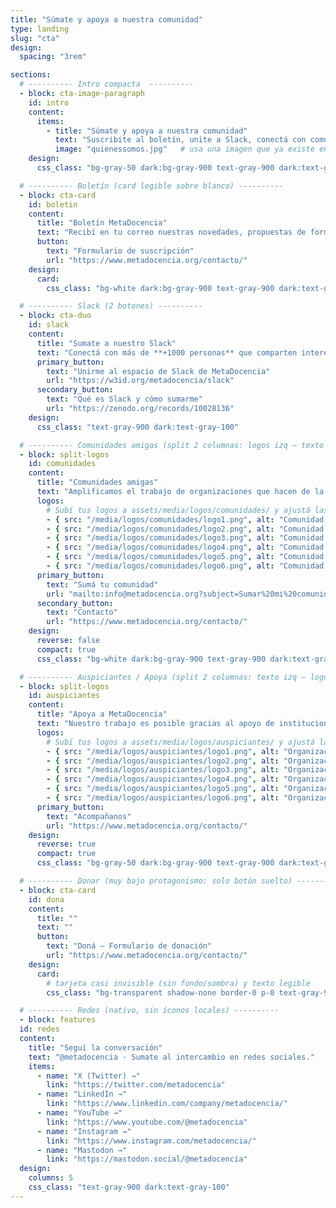 ```yaml
---
title: "Súmate y apoya a nuestra comunidad"
type: landing
slug: "cta"
design:
  spacing: "3rem"

sections:
  # ---------- Intro compacta  ----------
  - block: cta-image-paragraph
    id: intro
    content:
      items:
        - title: "Súmate y apoya a nuestra comunidad"
          text: "Suscribite al boletín, unite a Slack, conectá con comunidades amigas y apoyá a MetaDocencia. Crecemos la ciencia en red, con recursos abiertos y formación gratuita."
          image: "quienessomos.jpg"   # usa una imagen que ya existe en assets/media/
    design:
      css_class: "bg-gray-50 dark:bg-gray-900 text-gray-900 dark:text-gray-100"

  # ---------- Boletín (card legible sobre blanco) ----------
  - block: cta-card
    id: boletin
    content:
      title: "Boletín MetaDocencia"
      text: "Recibí en tu correo nuestras novedades, propuestas de formación, oportunidades y eventos de interés. **[Ver ediciones anteriores](https://www.metadocencia.org/boletines/)**"
      button:
        text: "Formulario de suscripción"
        url: "https://www.metadocencia.org/contacto/"
    design:
      card:
        css_class: "bg-white dark:bg-gray-900 text-gray-900 dark:text-gray-100 shadow-sm"

  # ---------- Slack (2 botones) ----------
  - block: cta-duo
    id: slack
    content:
      title: "Sumate a nuestro Slack"
      text: "Conectá con más de **+1000 personas** que comparten interés por la educación, la ciencia abierta y la colaboración."
      primary_button:
        text: "Unirme al espacio de Slack de MetaDocencia"
        url: "https://w3id.org/metadocencia/slack"
      secondary_button:
        text: "Qué es Slack y cómo sumarme"
        url: "https://zenodo.org/records/10028136"
    design:
      css_class: "text-gray-900 dark:text-gray-100"

  # ---------- Comunidades amigas (split 2 columnas: logos izq — texto der) ----------
  - block: split-logos
    id: comunidades
    content:
      title: "Comunidades amigas"
      text: "Amplificamos el trabajo de organizaciones que hacen de la ciencia abierta un esfuerzo global, colectivo y comunitario."
      logos:
        # Subí tus logos a assets/media/logos/comunidades/ y ajustá las rutas:
        - { src: "/media/logos/comunidades/logo1.png", alt: "Comunidad 1", url: "#" }
        - { src: "/media/logos/comunidades/logo2.png", alt: "Comunidad 2", url: "#" }
        - { src: "/media/logos/comunidades/logo3.png", alt: "Comunidad 3", url: "#" }
        - { src: "/media/logos/comunidades/logo4.png", alt: "Comunidad 4", url: "#" }
        - { src: "/media/logos/comunidades/logo5.png", alt: "Comunidad 5", url: "#" }
        - { src: "/media/logos/comunidades/logo6.png", alt: "Comunidad 6", url: "#" }
      primary_button:
        text: "Sumá tu comunidad"
        url: "mailto:info@metadocencia.org?subject=Sumar%20mi%20comunidad"
      secondary_button:
        text: "Contacto"
        url: "https://www.metadocencia.org/contacto/"
    design:
      reverse: false
      compact: true
      css_class: "bg-white dark:bg-gray-900 text-gray-900 dark:text-gray-100"

  # ---------- Auspiciantes / Apoya (split 2 columnas: texto izq — logos der) ----------
  - block: split-logos
    id: auspiciantes
    content:
      title: "Apoya a MetaDocencia"
      text: "Nuestro trabajo es posible gracias al apoyo de instituciones y organizaciones que comparten nuestra misión."
      logos:
        # Subí tus logos a assets/media/logos/auspiciantes/ y ajustá las rutas:
        - { src: "/media/logos/auspiciantes/logo1.png", alt: "Organización 1", url: "#" }
        - { src: "/media/logos/auspiciantes/logo2.png", alt: "Organización 2", url: "#" }
        - { src: "/media/logos/auspiciantes/logo3.png", alt: "Organización 3", url: "#" }
        - { src: "/media/logos/auspiciantes/logo4.png", alt: "Organización 4", url: "#" }
        - { src: "/media/logos/auspiciantes/logo5.png", alt: "Organización 5", url: "#" }
        - { src: "/media/logos/auspiciantes/logo6.png", alt: "Organización 6", url: "#" }
      primary_button:
        text: "Acompañanos"
        url: "https://www.metadocencia.org/contacto/"
    design:
      reverse: true
      compact: true
      css_class: "bg-gray-50 dark:bg-gray-900 text-gray-900 dark:text-gray-100"

  # ---------- Donar (muy bajo protagonismo: solo botón suelto) ----------
  - block: cta-card
    id: dona
    content:
      title: ""
      text: ""
      button:
        text: "Doná — Formulario de donación"
        url: "https://www.metadocencia.org/contacto/"
    design:
      card:
        # tarjeta casi invisible (sin fondo/sombra) y texto legible
        css_class: "bg-transparent shadow-none border-0 p-0 text-gray-900 dark:text-gray-100"

  # ---------- Redes (nativo, sin íconos locales) ----------
  - block: features
  id: redes
  content:
    title: "Seguí la conversación"
    text: "@metadocencia · Sumate al intercambio en redes sociales."
    items:
      - name: "X (Twitter) →"
        link: "https://twitter.com/metadocencia"
      - name: "LinkedIn →"
        link: "https://www.linkedin.com/company/metadocencia/"
      - name: "YouTube →"
        link: "https://www.youtube.com/@metadocencia"
      - name: "Instagram →"
        link: "https://www.instagram.com/metadocencia/"
      - name: "Mastodon →"
        link: "https://mastodon.social/@metadocencia"
  design:
    columns: 5
    css_class: "text-gray-900 dark:text-gray-100"
---
```

